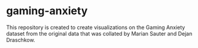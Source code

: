 # gaming-anxiety
This repository is created to create visualizations on the Gaming Anxiety dataset from the original data that was collated by Marian Sauter and Dejan Draschkow.

